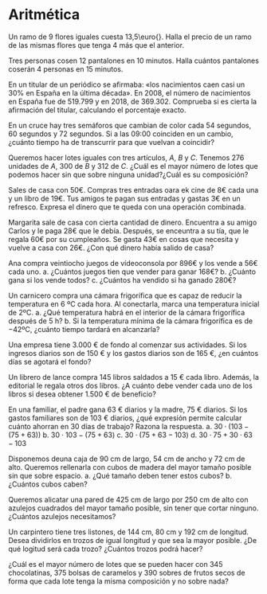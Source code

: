 # Aritmética


Un ramo de 9 flores iguales cuesta 13,5\euro{}. Halla el precio de un ramo de las mismas flores
que tenga 4 más que el anterior.


Tres personas cosen 12 pantalones en 10 minutos. Halla cuántos pantalones coserán 4 personas en 15
minutos.


En un titular de un periódico se afirmaba: «los nacimientos caen casi un 30% en España en la
última década». En 2008, el número de nacimientos en España fue de 519.799 y en 2018, de
369.302. Comprueba si es cierta la afirmación del titular, calculando el porcentaje exacto.


En un cruce hay tres semáforos que cambian de color cada 54 segundos, 60 segundos y 72 segundos. Si
a las 09:00 coinciden en un cambio, ¿cuánto tiempo ha de transcurrir para que vuelvan a coincidir?

Queremos hacer lotes iguales con tres artículos, $A$, $B$ y $C$. Tenemos 276 unidades de $A$, 300 de
$B$ y 312 de $C$. ¿Cuál es el mayor número de lotes que podemos hacer sin que sobre ninguna
unidad?¿Cuál es su composición?

Sales de casa con 50€. Compras tres entradas oara ek cine de 8€ cada una y un libro de 19€. Tus
amigos te pagan sus entradas y gastas 3€ en un refresco. Expresa el dinero que te queda con una
operación combinada.

Margarita sale de casa con cierta cantidad de dinero. Encuentra a su amigo Carlos y le paga 28€ que
le debía. Después, se enceuntra a su tía, que le regala 60€ por su cumpleaños. Se gasta 43€ en cosas
que necesita y vuelve a casa con 26€. ¿Con qué dinero había salido de casa?

Ana compra veintiocho juegos de vídeoconsola por 896€ y los vende a 56€ cada uno.
a. ¿Cuántos juegos tien que vender para ganar 168€?
b. ¿Cuánto gana si los vende todos?
c. ¿Cuántos ha vendido si ha ganado 280€?

Un carnicero compra una cámara frigorífica que es capaz de reducir la temperatura en 6 ºC cada hora.
Al conectarla, marca una temperatura inicial de 2ºC.
a. ¿Qué temperatura habrá en el interior de la cámara frigorífica después de 5 h?
b. Si la temperatura mínima de la cámara frigorífica es de $-42$ºC, ¿cuánto tiempo tardará en
alcanzarla?

Una empresa tiene 3.000 € de fondo al comenzar sus actividades. Si los ingresos diarios son de 150 €
y los gastos diarios son de 165 €, ¿en cuántos días se agotará el fondo?

Un librero de lance compra 145 libros saldados a 15 € cada libro. Además, la editorial le regala
otros dos libros. ¿A cuánto debe vender cada uno de los libros si desea obtener 1.500 € de
beneficio?

En una familiar, el padre gana 63 € diarios y la madre, 75 € diarios. Si los gastos familiares son
de 103 € diarios, ¿qué expresión permite calcular cuánto ahorran en 30 días de trabajo? Razona la
respuesta.
a. $30\cdot(103-(75+63))$
b. $30\cdot 103 - (75+63)$
c. $30\cdot (75+63-103)$
d. $30\cdot 75 + 30\cdot 63-103$

Disponemos deuna caja de 90 cm de largo, 54 cm de ancho y 72 cm de alto. Queremos rellenarla con
cubos de madera del mayor tamaño posible sin que sobre espacio.
a. ¿Qué tamaño deben tener estos cubos?
b. ¿Cuántos cubos caben?

Queremos alicatar una pared de 425 cm de largo por 250 cm de alto con azulejos cuadrados del mayor
tamaño posible, sin tener que cortar ninguno. ¿Cuántos azulejos necesitamos?

Un carpintero tiene tres listones, de 144 cm, 80 cm y 192 cm de longitud. Desea dividirlos en trozos
de igual longitud y que sea la mayor posible. ¿De qué logitud será cada trozo? ¿Cuántos trozos podrá
hacer?

¿Cuál es el mayor número de lotes que se pueden hacer con 345 chocolatinas, 375 bolsas de caramelos
y 390 sobres de frutos secos de forma que cada lote tenga la misma composición y no sobre nada?
